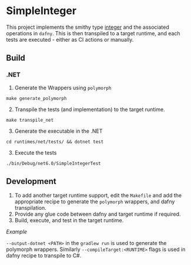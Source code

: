 # SimpleInteger

This project implements the smithy type [integer](https://smithy.io/2.0/spec/simple-types.html#integer) and the associated operations in `dafny`. This is then transpiled to a target runtime, and each tests are executed - either as CI actions or manually.

## Build
### .NET
1. Generate the Wrappers using `polymorph`
```
make generate_polymorph
```

2. Transpile the tests (and implementation) to the target runtime.
```
make transpile_net
```

3. Generate the executable in the .NET
```
cd runtimes/net/tests/ && dotnet test
```

3. Execute the tests
```
./bin/Debug/net6.0/SimpleIntegerTest
```

## Development
1. To add another target runtime support, edit the `Makefile` and add the appropriate recipe to generate the `polymorph` wrappers, and dafny transpilation.
2. Provide any glue code between dafny and target runtime if required.
3. Build, execute, and test in the target runtime.

*Example*

`--output-dotnet <PATH>` in the `gradlew run` is used to generate the polymorph wrappers. Similarly `--compileTarget:<RUNTIME>` flags is used in dafny recipe to transpile to C#.